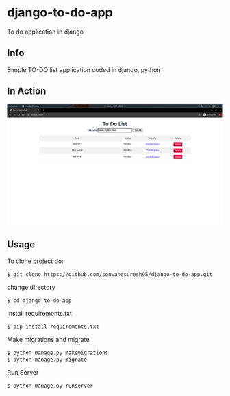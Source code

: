 # django-to-do-app
To do application in django
## Info
Simple TO-DO list application coded in django, python
## In Action
![](https://github.com/sonwanesuresh95/django-to-do-app/blob/main/Screenshot%20from%202021-06-27%2013-53-15.png)
## Usage
To clone project do:
```
$ git clone https://github.com/sonwanesuresh95/django-to-do-app.git
```
change directory
```
$ cd django-to-do-app
```
Install requirements.txt
```
$ pip install requirements.txt
```
Make migrations and migrate
```
$ python manage.py makemigrations
$ python manage.py migrate
```
Run Server
```
$ python manage.py runserver
```
